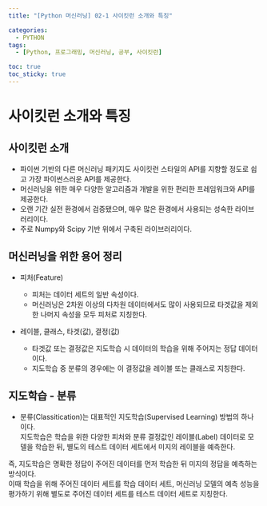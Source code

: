 ```yaml
---
title: "[Python 머신러닝] 02-1 사이킷런 소개와 특징"

categories: 
  - PYTHON
tags:
  - [Python, 프로그래밍, 머신러닝, 공부, 사이킷런]

toc: true
toc_sticky: true
---
```


# 사이킷런 소개와 특징

## 사이킷런 소개
  - 파이썬 기반의 다른 머신러닝 패키지도 사이킷런 스타일의 API를 지향할 정도로 쉽고 가장 파이썬스러운 API를 제공한다.
  - 머신러닝을 위한 매우 다양한 알고리즘과 개발을 위한 편리한 프레임워크와 API를 제공한다.
  - 오랜 기간 실전 환경에서 검증됐으며, 매우 많은 환경에서 사용되는 성숙한 라이브러리이다.
  - 주로 Numpy와 Scipy 기반 위에서 구축된 라이브러리이다.


## 머신러닝을 위한 용어 정리
  - 피처(Feature)
    - 피처는 데이터 세트의 일반 속성이다.
    - 머신러닝은 2차원 이상의 다차원 데이터에서도 많이 사용되므로 타겟값을 제외한 나머지 속성을 모두 피처로 지칭한다.

  - 레이블, 클래스, 타겟(값), 결정(값)
    - 타겟값 또는 결정값은 지도학습 시 데이터의 학습을 위해 주어지는 정답 데이터이다.
    - 지도학습 중 분류의 경우에는 이 결정값을 레이블 또는 클래스로 지칭한다.


## 지도학습 - 분류
  - 분류(Classitication)는 대표적인 지도학습(Supervised Learning) 방법의 하나이다. <br> 지도학습은 학습을 위한 다양한 피처와 분류 결정값인 레이블(Label) 데이터로 모델을 학습한 뒤, 별도의 테스트 데이터 세트에서 미지의 레이블을 예측한다.

  즉, 지도학습은 명확한 정답이 주어진 데이터를 먼저 학습한 뒤 미지의 정답을 예측하는 방식이다. <br> 이때 학습을 위해 주어진 데이터 세트를 학습 데이터 세트, 머신러닝 모델의 예측 성능을 평가하기 위해 별도로 주어진 데이터 세트를 테스트 데이터 세트로 지칭한다.